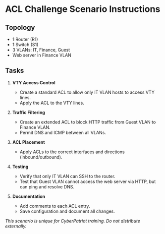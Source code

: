 # ACL Challenge Scenario Instructions

## Topology
- 1 Router (R1)
- 1 Switch (S1)
- 3 VLANs: IT, Finance, Guest
- Web server in Finance VLAN

## Tasks

1. **VTY Access Control**
   - Create a standard ACL to allow only IT VLAN hosts to access VTY lines.
   - Apply the ACL to the VTY lines.

2. **Traffic Filtering**
   - Create an extended ACL to block HTTP traffic from Guest VLAN to Finance VLAN.
   - Permit DNS and ICMP between all VLANs.

3. **ACL Placement**
   - Apply ACLs to the correct interfaces and directions (inbound/outbound).

4. **Testing**
   - Verify that only IT VLAN can SSH to the router.
   - Test that Guest VLAN cannot access the web server via HTTP, but can ping and resolve DNS.

5. **Documentation**
   - Add comments to each ACL entry.
   - Save configuration and document all changes.

*This scenario is unique for CyberPatriot training. Do not distribute externally.*
